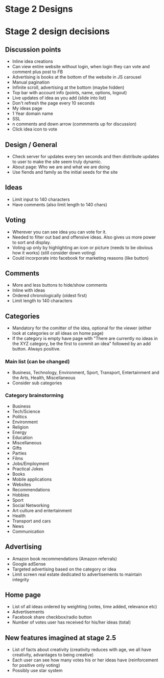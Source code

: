 # Stage 2 Designs

# Stage 2 design decisions

## Discussion points
* Inline idea creations 
* Can view entire website without login, when login they can vote and comment plus post to FB 
* Advertising is books at the bottom of the website in JS carousel 
* Manual pagination 
* Infinite scroll, advertising at the bottom (maybe hidden) 
* Top bar with account info (points, name, options, logout) 
* Live updates of idea as you add (slide into list) 
* Don't refresh the page every 10 seconds 
* My ideas page 
* 1 Year domain name 
* SSL 
* n comments and down arrow (commments up for discussion)
* Click idea icon to vote 

## Design / General 

* Check server for updates every ten seconds and then distribute updates to user to make the site seem truly dynamic.
* About page: Who we are and what we are doing
* Use fiends and family as the initial seeds for the site 

## Ideas

* Limit input to 140 characters
* Have comments (also limit length to 140 chars)

## Voting 
* Wherever you can see idea you can vote for it. 
* Needed to filter out bad and offensive ideas. Also gives us more power to sort and display.
* Voting up only by highlighting an icon or picture (needs to be obvious how it works) (still consider down voting)
* Could incorporate into facebook for marketing reasons (like button) 

## Comments 

* More and less buttons to hide/show comments 
* Inline with ideas 
* Ordered chronologically (oldest first) 
* Limit length to 140 characters 

## Categories 

* Mandatory for the comitter of the idea, optional for the viewer (either look at categories or all ideas on home page)
* If the category is empty have page with "There are currently no ideas in the XYZ category, be the first to commit an idea"
followed by an add button. Always positive. 


### Main list (can be changed)

* Business, Technology, Environment, Sport, Transport, Entertainment and the Arts, Health, Miscellaneous 
* Consider sub categories 

### Category brainstorming 

* Business 
* Tech/Science
* Politics 
* Environment
* Religion 
* Energy 
* Education 
* Miscellaneous 
* Gifts 
* Parties 
* Films
* Jobs/Employment 
* Practical Jokes 
* Books 
* Mobile applications 
* Websites 
* Recommendations 
* Hobbies 
* Sport 
* Social Networking 
* Art culture and entertainment 
* Health 
* Transport and cars 
* News 
* Communication 

## Advertising 

* Amazon book recommendations (Amazon referrals) 
* Google adSense 
* Targeted advertising based on the category or idea 
* Limit screen real estate dedicated to advertisements to maintain integrity 

## Home page

* List of all ideas ordered by weighting (votes, time added, relevance etc)
* Advertisements 
* Facebook share checkbox/radio button 
* Number of votes user has received for his/her ideas (total)

## New features imagined at stage 2.5 

* List of facts about creativity (creativity reduces with age, we all have creativity, advantages to being creative)
* Each user can see how many votes his or her ideas have (reinforcement for positive only voting)
* Possibly use star system